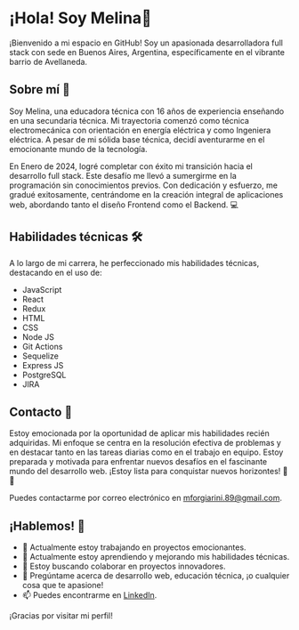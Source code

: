 # ¡Hola! Soy Melina👋

¡Bienvenido a mi espacio en GitHub! Soy un apasionada desarrolladora full stack con sede en Buenos Aires, Argentina, específicamente en el vibrante barrio de Avellaneda.

## Sobre mí 🚀

Soy Melina, una educadora técnica con 16 años de experiencia enseñando en una secundaria técnica. Mi trayectoria comenzó como técnica electromecánica con orientación en energía eléctrica y como Ingeniera eléctrica. A pesar de mi sólida base técnica, decidí aventurarme en el emocionante mundo de la tecnología.

En Enero de 2024, logré completar con éxito mi transición hacia el desarrollo full stack. Este desafío me llevó a sumergirme en la programación sin conocimientos previos. Con dedicación y esfuerzo, me gradué exitosamente, centrándome en la creación integral de aplicaciones web, abordando tanto el diseño Frontend como el Backend. 💻

## Habilidades técnicas 🛠️

A lo largo de mi carrera, he perfeccionado mis habilidades técnicas, destacando en el uso de:

- JavaScript
- React
- Redux
- HTML
- CSS
- Node JS
- Git Actions
- Sequelize
- Express JS
- PostgreSQL
- JIRA


## Contacto 📧

Estoy emocionada por la oportunidad de aplicar mis habilidades recién adquiridas. Mi enfoque se centra en la resolución efectiva de problemas y en destacar tanto en las tareas diarias como en el trabajo en equipo. Estoy preparada y motivada para enfrentar nuevos desafíos en el fascinante mundo del desarrollo web. ¡Estoy lista para conquistar nuevos horizontes! 🚀✨

Puedes contactarme por correo electrónico en [mforgiarini.89@gmail.com](mailto:mforgiarini.89@gmail.com).

## ¡Hablemos! 👋

- 🔭 Actualmente estoy trabajando en proyectos emocionantes.
- 🌱 Actualmente estoy aprendiendo y mejorando mis habilidades técnicas.
- 👯 Estoy buscando colaborar en proyectos innovadores.
- 💬 Pregúntame acerca de desarrollo web, educación técnica, ¡o cualquier cosa que te apasione!
- 📫 Puedes encontrarme en  [LinkedIn](https://www.linkedin.com/in/melinaforgiarini/).

¡Gracias por visitar mi perfil!
